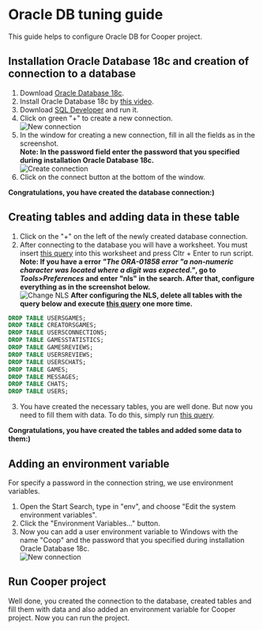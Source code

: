 # Oracle DB tuning guide

This guide helps to configure Oracle DB for Cooper project.

## Installation Oracle Database 18c and creation of connection to a database

1. Download [Oracle Database 18c](https://www.oracle.com/technetwork/database/enterprise-edition/downloads/index.html).
2. Install Oracle Database 18c by [this video](https://www.youtube.com/watch?v=CrTo_XoDQwI).
3. Download [SQL Developer](https://www.oracle.com/technetwork/developer-tools/sql-developer/downloads/index.html) and run it.
4. Click on green "+" to create a new connection.
<br/>![New connection](https://github.com/vanmxpx/ISDPlatform/blob/feature/OracleDBTuningGuide/Documentation/Database/ScreenshotsForGuide/new_connection.png)
5. In the window for creating a new connection, fill in all the fields as in the screenshot.
<br/>**Note: In the password field enter the password that you specified during installation Oracle Database 18c.**
<br/>![Create connection](https://github.com/vanmxpx/ISDPlatform/blob/feature/OracleDBTuningGuide/Documentation/Database/ScreenshotsForGuide/create_connection.png)
6. Click on the connect button at the bottom of the window.

**Congratulations, you have created the database connection:)**

## Creating tables and adding data in these table

1. Click on the "+" on the left of the newly created database connection.
2. After connecting to the database you will have a worksheet. You must insert [this query](https://github.com/vanmxpx/ISDPlatform/blob/feature/OracleDBTuningGuide/Documentation/Database/Cooper.Sql) into this worksheet and press Cltr + Enter to run script.
<br/>**Note: If you have a error *"The ORA-01858 error "a non-numeric character was located where a digit was expected."*, go to *Tools>Preferences* and enter "nls" in the search. After that, configure everything as in the screenshot below.**
<br/>![Change NLS](https://github.com/vanmxpx/ISDPlatform/blob/feature/OracleDBTuningGuide/Documentation/Database/ScreenshotsForGuide/change_nls.png)
**After configuring the NLS, delete all tables with the query below and execute [this query](https://github.com/vanmxpx/ISDPlatform/blob/feature/OracleDBTuningGuide/Documentation/Database/Cooper.Sql) one more time.**
```sql
DROP TABLE USERSGAMES;
DROP TABLE CREATORSGAMES;
DROP TABLE USERSCONNECTIONS;
DROP TABLE GAMESSTATISTICS;
DROP TABLE GAMESREVIEWS;
DROP TABLE USERSREVIEWS;
DROP TABLE USERSCHATS;
DROP TABLE GAMES;
DROP TABLE MESSAGES;
DROP TABLE CHATS;
DROP TABLE USERS;
```
3. You have created the necessary tables, you are well done. But now you need to fill them with data. To do this, simply run [this query](https://github.com/vanmxpx/ISDPlatform/blob/feature/OracleDBTuningGuide/Documentation/Database/InsertBasicInfo.Sql).

**Congratulations, you have created the tables and added some data to them:)**

## Adding an environment variable

For specify a password in the connection string, we use environment variables.

1. Open the Start Search, type in "env", and choose "Edit the system environment variables".
2. Click the "Environment Variables…" button.
3. Now you can add a user environment variable to Windows with the name "Coop" and the password that you specified during installation Oracle Database 18c.
<br/>![New connection](https://github.com/vanmxpx/ISDPlatform/blob/feature/OracleDBTuningGuide/Documentation/Database/ScreenshotsForGuide/add_environment_variable.png)

## Run Cooper project

Well done, you created the connection to the database, created tables and fill them with data and also added an environment variable for Cooper project. Now you can run the project.
